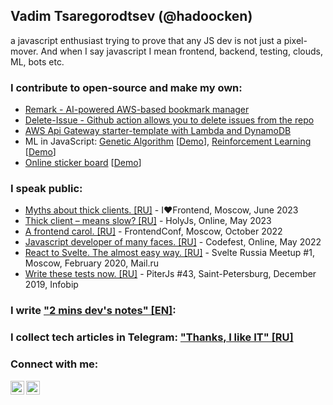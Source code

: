## Vadim Tsaregorodtsev (@hadoocken)

a javascript enthusiast trying to prove that any JS dev is not just a pixel-mover. And when I say javascript I mean frontend, backend, testing, clouds, ML, bots etc.

### I contribute to open-source and make my own:

- [Remark - AI-powered AWS-based bookmark manager](https://github.com/vtcaregorodtcev/remark-extension)
- [Delete-Issue - Github action allows you to delete issues from the repo](https://github.com/vtcaregorodtcev/delete-issue)
- [AWS Api Gateway starter-template with Lambda and DynamoDB](https://github.com/vtcaregorodtcev/aws-rest-api-template)
- ML in JavaScript: [Genetic Algorithm](https://github.com/vtcaregorodtcev/dino-ml) [[Demo](https://vtcaregorodtcev.github.io/dino-ml/)], [Reinforcement Learning](https://github.com/vtcaregorodtcev/RL-demo) [[Demo](https://vtcaregorodtcev.github.io/RL-demo/)]
- [Online sticker board](https://github.com/vtcaregorodtcev/fuckts-maps) [[Demo](https://vtcaregorodtcev.github.io/fuckts-maps/#/fuckts/new)]

### I speak public:

- [Myths about thick clients. [RU]](https://youtu.be/2NWiRjfUJNs) - I❤️Frontend, Moscow, June 2023
- [Thick client – means slow? [RU]](https://youtu.be/9GFFO0lA1r8?si=-e-UH3VquhrfmeOV) - HolyJs, Online, May 2023
- [A frontend carol. [RU]](https://www.youtube.com/watch?v=exZpJAPRe7Y) - FrontendConf, Moscow, October 2022
- [Javascript developer of many faces. [RU]](https://www.youtube.com/watch?v=E2cVMS-G0-Y&ab_channel=CodeFestRussia) - Codefest, Online, May 2022
- [React to Svelte. The almost easy way. [RU]](https://www.youtube.com/watch?v=FBk5j62O4f0) - Svelte Russia Meetup #1, Moscow, February 2020, Mail.ru
- [Write these tests now. [RU]](https://youtu.be/04ZkeQHS5kk?t=5737) - PiterJs #43, Saint-Petersburg, December 2019, Infobip

### I write ["2 mins dev's notes" [EN]](https://vtcaregorodtcev.github.io/2minsDevsNotes/):

### I collect tech articles in Telegram: ["Thanks, I like IT" [RU]](https://t.me/thxilikeit)

### Connect with me:

[<img align="left" alt="v_hadoocken | Twitter" width="22px" src="https://cdn.jsdelivr.net/npm/simple-icons@v3/icons/twitter.svg" />](https://twitter.com/v_hadoocken)
[<img align="left" alt="vadim-tcaregorodtcev | LinkedIn" width="22px" src="https://cdn.jsdelivr.net/npm/simple-icons@v3/icons/linkedin.svg" />](https://www.linkedin.com/in/vadim-tcaregorodtcev/)

